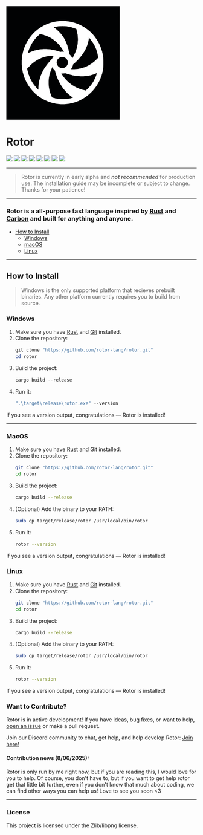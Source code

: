 
<img src="docs/assets/rotor.png" width="300" />

# Rotor

![](https://img.shields.io/badge/license-Zlib%2Flibpng-blue)
![](https://img.shields.io/github/v/release/rotor-lang/rotor?display_name=release&style=flat&link=https%3A%2F%2Fgithub.com%2Frotor-lang%2Frotor%2Freleases)
![](https://img.shields.io/github/last-commit/rotor-lang/rotor)
![](https://img.shields.io/github/repo-size/rotor-lang/rotor)
![](https://img.shields.io/github/issues/rotor-lang/rotor)
![](https://img.shields.io/github/issues-pr/rotor-lang/rotor)
![](https://img.shields.io/github/contributors/rotor-lang/rotor)
![](https://img.shields.io/github/commit-activity/m/rotor-lang/rotor)

---

> Rotor is currently in early alpha and ***not recommended*** for production use. The installation guide may be incomplete or subject to change. Thanks for your patience!

---

### Rotor is a all-purpose fast language inspired by [Rust](https://rust-lang.org) and [Carbon](https://docs.carbon-lang.dev) and built for anything and anyone.

- [How to Install](#how-to-install)
    - [Windows](#windows)
    - [macOS](#macos)
    - [Linux](#linux)

---

## How to Install

> Windows is the only supported platform that recieves prebuilt binaries. Any other platform currently requires you to build from source.

### Windows



1. Make sure you have [Rust](https://www.rust-lang.org/tools/install) and [Git](https://git-scm.com/downloads) installed.
2. Clone the repository:
    ```powershell
    git clone "https://github.com/rotor-lang/rotor.git"
    cd rotor
    ```
3. Build the project:
    ```powershell
    cargo build --release
    ```
4. Run it:
    ```powershell
    ".\target\release\rotor.exe" --version
    ```

If you see a version output, congratulations — Rotor is installed!

---

### MacOS

1. Make sure you have [Rust](https://www.rust-lang.org/tools/install) and [Git](https://git-scm.com/downloads) installed.
2. Clone the repository:
    ```bash
    git clone "https://github.com/rotor-lang/rotor.git"
    cd rotor
    ```
3. Build the project:
    ```bash
    cargo build --release
    ```
4. (Optional) Add the binary to your PATH:
    ```bash
    sudo cp target/release/rotor /usr/local/bin/rotor
    ```
5. Run it:
    ```bash
    rotor --version
    ```

If you see a version output, congratulations — Rotor is installed!

### Linux

1. Make sure you have [Rust](https://www.rust-lang.org/tools/install) and [Git](https://git-scm.com/downloads) installed.
2. Clone the repository:
    ```bash
    git clone "https://github.com/rotor-lang/rotor.git"
    cd rotor
    ```
3. Build the project:
    ```bash
    cargo build --release
    ```
4. (Optional) Add the binary to your PATH:
    ```bash
    sudo cp target/release/rotor /usr/local/bin/rotor
    ```
5. Run it:
    ```bash
    rotor --version
    ```

If you see a version output, congratulations — Rotor is installed!

### Want to Contribute?

Rotor is in active development! If you have ideas, bug fixes, or want to help, [open an issue](https://github.com/rotor-lang/rotor/issues) or make a pull request.

Join our Discord community to chat, get help, and help develop Rotor: [Join here!](https://discord.gg/2aV99HRqB2)

#### Contribution news (8/06/2025):

Rotor is only run by me right now, but if you are reading this, I would love for you to help. Of course, you don't have to, but if you want to get help rotor get that little bit further, even if you don't know that much about coding, we can find other ways you can help us! Love to see you soon <3

---

### License

This project is licensed under the Zlib/libpng license.
